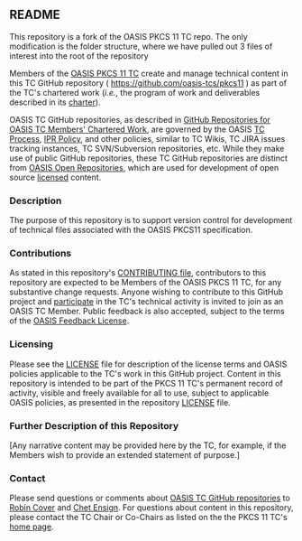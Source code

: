 <div>
<h2>README</h2>

<p>This repository is a fork of the OASIS PKCS 11 TC repo. The only modification is the folder structure, where we have pulled out 3 files of interest into the root of the repository</p>

<p>Members of the <a href="https://www.oasis-open.org/committees/pkcs11/">OASIS PKCS 11 TC</a> create and manage technical content in this TC GitHub repository ( <a href="https://github.com/oasis-tcs/pkcs11">https://github.com/oasis-tcs/pkcs11</a> ) as part of the TC's chartered work (<i>i.e.</i>, the program of work and deliverables described in its <a href="https://www.oasis-open.org/committees/pkcs11/charter.php">charter</a>).</p>

<p>OASIS TC GitHub repositories, as described in <a href="https://www.oasis-open.org/resources/tcadmin/github-repositories-for-oasis-tc-members-chartered-work">GitHub Repositories for OASIS TC Members' Chartered Work</a>, are governed by the OASIS <a href="https://www.oasis-open.org/policies-guidelines/tc-process">TC Process</a>, <a href="https://www.oasis-open.org/policies-guidelines/ipr">IPR Policy</a>, and other policies, similar to TC Wikis, TC JIRA issues tracking instances, TC SVN/Subversion repositories, etc.  While they make use of public GitHub repositories, these TC GitHub repositories are distinct from <a href="https://www.oasis-open.org/resources/open-repositories">OASIS Open Repositories</a>, which are used for development of open source <a href="https://www.oasis-open.org/resources/open-repositories/licenses">licensed</a> content.</p>
</div>

<div>
<h3>Description</h3>

<p>The purpose of this repository is to support version control for development of technical files associated with the OASIS PKCS11 specification.</p>
</div>

<div>
<h3>Contributions</h3>
<p>As stated in this repository's <a href="https://github.com/oasis-tcs/pkcs11/blob/master/CONTRIBUTING.md">CONTRIBUTING file</a>, contributors to this repository are expected to be Members of the OASIS PKCS 11 TC, for any substantive change requests.  Anyone wishing to contribute to this GitHub project and <a href="https://www.oasis-open.org/join/participation-instructions">participate</a> in the TC's technical activity is invited to join as an OASIS TC Member.  Public feedback is also accepted, subject to the terms of the <a href="https://www.oasis-open.org/policies-guidelines/ipr#appendixa">OASIS Feedback License</a>.</p>
</div>

<div>
<h3>Licensing</h3>
<p>Please see the <a href="https://github.com/oasis-tcs/pkcs11/blob/master/LICENSE.md">LICENSE</a> file for description of the license terms and OASIS policies applicable to the TC's work in this GitHub project. Content in this repository is intended to be part of the PKCS 11 TC's permanent record of activity, visible and freely available for all to use, subject to applicable OASIS policies, as presented in the repository <a href="https://github.com/oasis-tcs/pkcs11/blob/master/LICENSE.md">LICENSE</a> file.</p>
</div>

<div>
<h3>Further Description of this Repository</h3>

<p>[Any narrative content may be provided here by the TC, for example, if the Members wish to provide an extended statement of purpose.]</p>
</div>

<div>

<h3>Contact</h3>
<p>Please send questions or comments about <a href="https://www.oasis-open.org/resources/tcadmin/github-repositories-for-oasis-tc-members-chartered-work">OASIS TC GitHub repositories</a> to <a href="mailto:robin@oasis-open.org">Robin Cover</a> and <a href="mailto:chet.ensign@oasis-open.org">Chet Ensign</a>.  For questions about content in this repository, please contact the TC Chair or Co-Chairs as listed on the the PKCS 11 TC's <a href="https://www.oasis-open.org/committees/pkcs11/">home page</a>.</p>
</div>
